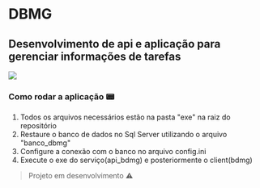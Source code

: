 # DBMG
## Desenvolvimento de api e aplicação para gerenciar informações de tarefas
<img src="https://img.shields.io/static/v1?label=DELPHI&message=Application&color=red&style=for-the-badge&logo=DELPHI"/>

### Como rodar a aplicação :pager:
  
  1. Todos os arquivos necessários estão na pasta "exe" na raiz do repositório
  2. Restaure o banco de dados no Sql Server utilizando o arquivo "banco_dbmg"
  3. Configure a conexão com o banco no arquivo config.ini
  4. Execute o exe do serviço(api_bdmg) e posteriormente o client(bdmg) 
> Projeto em desenvolvimento :warning: 
 

